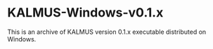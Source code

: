 # KALMUS-Windows-v0.1.x
This is an archive of KALMUS version 0.1.x executable distributed on Windows.
